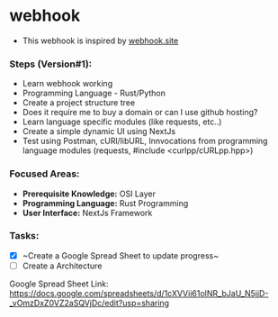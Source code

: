 # webhook

- This webhook is inspired by [webhook.site](https://webhook.site/)

### Steps (Version#1):
  - Learn webhook working
  - Programming Language - Rust/Python
  - Create a project structure tree
  - Does it require me to buy a domain or can I use github hosting?
  - Learn language specific modules (like requests, etc..)
  - Create a simple dynamic UI using NextJs
  - Test using Postman, cURl/libURL, Innvocations from programming language modules (requests, #include <curlpp/cURLpp.hpp>)

### Focused Areas:
  - **Prerequisite Knowledge:** OSI Layer
  - **Programming Language:** Rust Programming
  - **User Interface:** NextJs Framework

### Tasks:
  - [x] ~Create a Google Spread Sheet to update progress~
  - [ ] Create a Architecture

Google Spread Sheet Link: https://docs.google.com/spreadsheets/d/1cXVVii61oINR_bJaU_N5jjD-_vOmzDxZ0VZ2aSQVjDc/edit?usp=sharing
